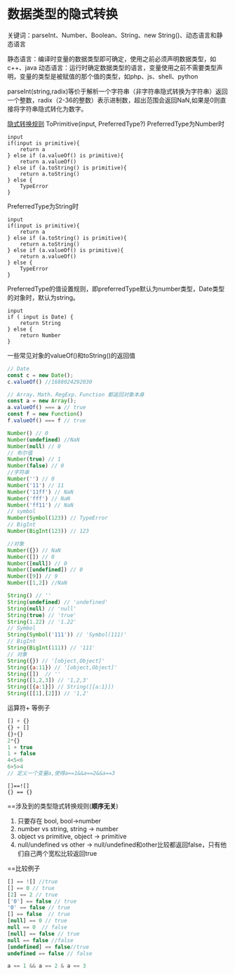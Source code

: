 # 数据类型的隐式转换

关键词：parseInt、Number、Boolean、String、new String()、动态语言和静态语言

静态语言：编译时变量的数据类型即可确定，使用之前必须声明数据类型，如c++、java
动态语言：运行时确定数据类型的语言，变量使用之前不需要类型声明，变量的类型是被赋值的那个值的类型，如php、js、shell、python

parseInt(string,radix)等价于解析一个字符串（非字符串隐式转换为字符串）返回一个整数，radix（2-36的整数）表示进制数，超出范围会返回NaN,如果是0则直接将字符串隐式转化为数字。

[隐式转换规则](https://262.ecma-international.org/6.0/#sec-toprimitive)
ToPrimitive(input, PreferredType?)
PreferredType为Number时
```
input
if(input is primitive){
    return a
} else if (a.valueOf() is primitive){
    return a.valueOf()
} else if (a.toString() is primitive){
    return a.toString()
} else {
    TypeError
}
```
PreferredType为String时
```
input
if(input is primitive){
    return a
} else if (a.toString() is primitive){
    return a.toString()
} else if (a.valueOf() is primitive){
    return a.valueOf()
} else {
    TypeError
}
```
PreferredType的值设置规则，即preferredType默认为number类型，Date类型的对象时，默认为string。
```
input
if ( input is Date) {
    return String
} else {
    return Number
}
```

一些常见对象的valueOf()和toString()的返回值
```js
// Date
const c = new Date();
c.valueOf() //1688024292030

// Array、Math、RegExp、Function 都返回对象本身
const a = new Array();
a.valueOf() === a // true
const f = new Function()
f.valueOf() === f // true
```

```js
Number() // 0
Number(undefined) //NaN
Number(null) // 0
// 布尔值
Number(true) // 1
Number(false) // 0
//字符串
Number('') // 0
Number('11') // 11
Number('11ff') // NaN
Number('fff') // NaN
Number('ff11') // NaN
// symbol
Number(Symbol(123)) // TypeError
// BigInt
Number(BigInt(123)) // 123

//对象
Number({}) // NaN
Number([]) // 0
Number([null]) // 0
Number([undefined]) // 0
Number([9]) // 9
Number([1,2]) //NaN
```

```js
String() // ''
String(undefined) // 'undefined'
String(null) // 'null'
String(true) // 'true'
String(1.22) // '1.22'
// Symbol
String(Symbol('111')) // 'Symbol(111)'
// BigInt
String(BigInt(111)) // '111'
// 对象
String({}) // '[object,Object]'
String({a:11}) // '[object,Object]'
String([])  // ''
String([1,2,3]) // '1,2,3'
String([{a:1}]) // String([{a:1}])
String([[1],[2]]) // '1,2'
```
运算符+ 等例子
```js
[] + {} 
{} + []
{}+{}
2*{}
1 + true
1 + false 
4<5<6
6>5>4
// 定义一个变量a,使得a==1&&a==2&&a==3
```
```
[]==![]
{} == {}
```

==涉及到的类型隐式转换规则(**顺序无关**)
1. 只要存在 bool, bool->number
2. number vs string, string -> number
3. object vs primitive, object -> primitive
4. null/undefined vs other -> null/undefined和other比较都返回false，只有他们自己两个宽松比较返回true

==比较例子
```js
[] == ![] //true
[] == 0 // true
[2] == 2 // true
['0'] == false // true
'0' == false // true
[] == false  // true
[null] == 0 // true
null == 0  // false
[null] == false // true
null == false //false
[undefined] == false//true
undefined == false // false

a == 1 && a == 2 & a == 3
```